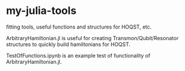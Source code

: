 # my-julia-tools
fitting tools, useful functions and structures for HOQST, etc.

ArbitraryHamiltonian.jl is useful for creating Transmon/Qubit/Resonator structures to quickly build hamiltonians for HOQST.

TestOfFunctions.ipynb is an example test of functionality of ArbitraryHamiltonian.jl.
